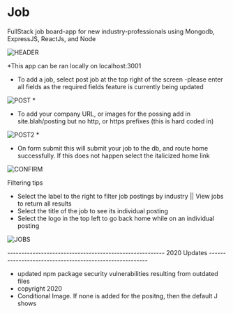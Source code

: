 # Job
FullStack job board-app for new industry-professionals using Mongodb, ExpressJS, ReactJs, and Node

![HEADER](https://user-images.githubusercontent.com/12939053/56655543-16175700-6661-11e9-95d4-2f16274aa963.PNG)

*This app can be ran locally on localhost:3001
- To add a job, select post job at the top right of the screen -please enter all fields as the required fields feature is currently being updated


![POST](https://user-images.githubusercontent.com/12939053/56655575-32b38f00-6661-11e9-9afb-d46f1c888442.PNG)
*
- To add your company URL, or images for the possing add in site.blah/posting but no http, or https prefixes (this is  hard coded in)


![POST2](https://user-images.githubusercontent.com/12939053/56655582-3c3cf700-6661-11e9-9006-d1b13969322b.PNG)
*
- On form submit this will submit your job to the db, and route home successfully. If this does not happen select the italicized home link

![CONFIRM](https://user-images.githubusercontent.com/12939053/56655591-419a4180-6661-11e9-9ba3-1ea997be31f2.PNG)

Filtering tips
- Select the label to the right to filter job postings by industry || View jobs to return all results
- Select the title of the job to see its individual posting 
- Select the logo in the top left to go back home while on an individual posting

![JOBS](https://user-images.githubusercontent.com/12939053/56655566-2b8c8100-6661-11e9-98a0-3f957e354991.PNG)

-------------------------------------------------------- 2020 Updates --------------------------------------------------------
- updated npm package security vulnerabilities resulting from outdated files
- copyright 2020 
- Conditional Image. If none is added for the positng, then the default J shows



